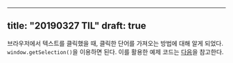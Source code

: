 --- 
title: "20190327 TIL"
draft: true
----

브라우저에서 텍스트를 클릭했을 때, 클릭한 단어를 가져오는 방법에 대해 알게 되었다.
`window.getSelection()`을 이용하면 된다. 이를 활용한 예제 코드는 [다음](https://codepen.io/anon/pen/BbeMRv)을 참고한다.